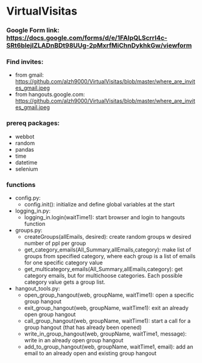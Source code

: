 # VirtualVisitas

### Google Form link: https://docs.google.com/forms/d/e/1FAIpQLScrrI4c-SRt6blejIZLADnBDt98UUg-2pMxrfMiChnDykhkGw/viewform

### Find invites:
- from gmail: https://github.com/alzh9000/VirtualVisitas/blob/master/where_are_invites_gmail.jpeg
- from hangouts.google.com: https://github.com/alzh9000/VirtualVisitas/blob/master/where_are_invites_gmail.jpeg

### prereq packages:
- webbot
- random
- pandas
- time
- datetime
- selenium

### functions
- config.py: 
	- config.init(): initialize and define global variables at the start
- logging_in.py:
	- logging_in.login(waitTime1): start browser and login to hangouts function
- groups.py:
	- createGroups(allEmails, desired): create random groups w desired number of ppl per group
	- get_category_emails(All_Summary,allEmails,category): make list of groups from specified category, where each group is a list of emails for one specific category value
	- get_multicategory_emails(All_Summary,allEmails,category): get category emails, but for multichoose categories. Each possible category value gets a group list.
- hangout_tools.py:
	- open_group_hangout(web, groupName, waitTime1): open a specific group hangout
	- exit_group_hangout(web, groupName, waitTime1): exit an already open group hangout
	- call_group_hangout(web, groupName, waitTime1): start a call for a group hangout (that has already been opened)
	- write_in_group_hangout(web, groupName, waitTime1, message): write in an already open group hangout
	- add_to_group_hangout(web, groupName, waitTime1, email): add an email to an already open and existing group hangout

